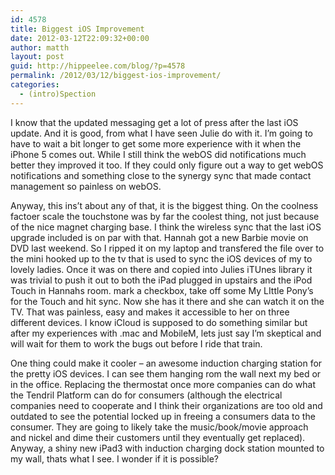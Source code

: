 ```yaml
---
id: 4578
title: Biggest iOS Improvement
date: 2012-03-12T22:09:32+00:00
author: matth
layout: post
guid: http://hippeelee.com/blog/?p=4578
permalink: /2012/03/12/biggest-ios-improvement/
categories:
  - (intro)Spection
---
```

I know that the updated messaging get a lot of press after the last iOS update. And it is good, from what I have seen Julie do with it. I&#8217;m going to have to wait a bit longer to get some more experience with it when the iPhone 5 comes out. While I still think the webOS did notifications much better they improved it too. If they could only figure out a way to get webOS notifications and something close to the synergy sync that made contact management so painless on webOS.

Anyway, this ins&#8217;t about any of that, it is the biggest thing. On the coolness factoer scale the touchstone was by far the coolest thing, not just because of the nice magnet charging base. I think the wireless sync that the last iOS upgrade included is on par with that. Hannah got a new Barbie movie on DVD last weekend. So I ripped it on my laptop and transfered the file over to the mini hooked up to the tv that is used to sync the iOS devices of my to lovely ladies. Once it was on there and copied into Julies iTUnes library it was trivial to push<!--more--> it out to both the iPad plugged in upstairs and the iPod Touch in Hannahs room. mark a checkbox, take off some My LIttle Pony&#8217;s for the Touch and hit sync. Now she has it there and she can watch it on the TV. That was painless, easy and makes it accessible to her on three different devices. I know iCloud is supposed to do something similar but after my experiences with .mac and MobileM, lets just say I&#8217;m skeptical and will wait for them to work the bugs out before I ride that train.

One thing could make it cooler &#8211; an awesome induction charging station for the pretty iOS devices. I can see them hanging rom the wall next my bed or in the office. Replacing the thermostat once more companies can do what the Tendril Platform can do for consumers (although the electrical companies need to cooperate and I think their organizations are too old and outdated to see the potential locked up in freeing a consumers data to the consumer. They are going to likely take the music/book/movie approach and nickel and dime their customers until they eventually get replaced). Anyway, a shiny new iPad3 with induction charging dock station mounted to my wall, thats what I see. I wonder if it is possible?